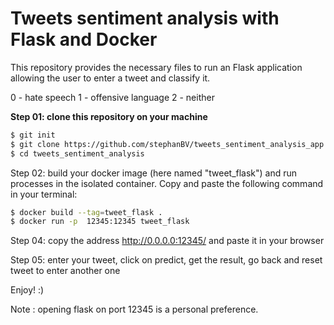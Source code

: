 # Tweets sentiment analysis with Flask and Docker

This repository provides the necessary files to run an Flask application allowing the user to enter a tweet and classify it.

0 - hate speech
1 - offensive  language
2 - neither

**Step 01: clone this repository on your machine**
```bash
$ git init
$ git clone https://github.com/stephanBV/tweets_sentiment_analysis_app.git
$ cd tweets_sentiment_analysis
```

Step 02: build your docker image (here named "tweet_flask") and run processes in the isolated container. Copy and paste the following command in your terminal: 
```bash
$ docker build --tag=tweet_flask .          
$ docker run -p  12345:12345 tweet_flask
```

Step 04: copy the address http://0.0.0.0:12345/ and paste it in your browser

Step 05: enter your tweet, click on predict, get the result, go back and reset tweet to enter another one

Enjoy! :)

Note : opening flask on port 12345 is a personal preference.
